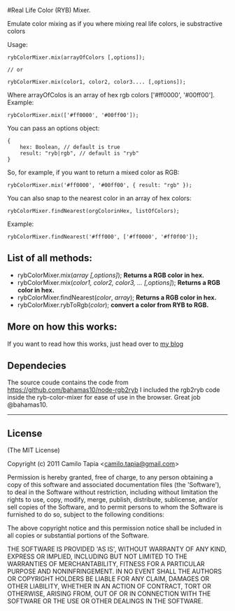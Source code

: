 #Real Life Color (RYB) Mixer.

Emulate color mixing as if you where mixing real life colors, ie substractive colors

Usage:

    rybColorMixer.mix(arrayOfColors [,options]);
    
    // or
    
    rybColorMixer.mix(color1, color2, color3.... [,options]);
    
Where arrayOfColos is an array of hex rgb colors ['#ff0000', '#00ff00']. Example:

    rybColorMixer.mix(['#ff0000', '#00ff00']);

You can pass an options object:

    {
        hex: Boolean, // default is true
        result: "ryb|rgb", // default is "ryb"
    }

So, for example, if you want to return a mixed color as RGB:

    rybColorMixer.mix('#ff0000', '#00ff00', { result: "rgb" });

You can also snap to the nearest color in an array of hex colors:

    rybColorMixer.findNearest(orgColorinHex, listOfColors);

Example:

    rybColorMixer.findNearest('#fff000', ['#ff0000', '#ff0f00']);

## List of all methods:

- rybColorMixer.mix(*array* *[,options]*); **Returns a RGB color in hex.**
- rybColorMixer.mix(*color1, color2, color3, ...* *[,options]*); **Returns a RGB color in hex.**
- rybColorMixer.findNearest(*color*, *array*); **Returns a RGB color in hex.**
- rybColorMixer.rybToRgb(*color*); **convert a color from RYB to RGB.**

## More on how this works:
If you want to read how this works, just head over to [my blog](http://1001.io/mixing-real-life-colors-in-javascript-with-ryb/)


## Dependecies
The source coude contains the code from https://github.com/bahamas10/node-rgb2ryb
I included the rgb2ryb code inside the ryb-color-mixer for ease of use in the browser. Great job @bahamas10.

-------------------------
## License 

(The MIT License)

Copyright (c) 2011 Camilo Tapia &lt;camilo.tapia@gmail.com&gt;

Permission is hereby granted, free of charge, to any person obtaining
a copy of this software and associated documentation files (the
'Software'), to deal in the Software without restriction, including
without limitation the rights to use, copy, modify, merge, publish,
distribute, sublicense, and/or sell copies of the Software, and to
permit persons to whom the Software is furnished to do so, subject to
the following conditions:

The above copyright notice and this permission notice shall be
included in all copies or substantial portions of the Software.

THE SOFTWARE IS PROVIDED 'AS IS', WITHOUT WARRANTY OF ANY KIND,
EXPRESS OR IMPLIED, INCLUDING BUT NOT LIMITED TO THE WARRANTIES OF
MERCHANTABILITY, FITNESS FOR A PARTICULAR PURPOSE AND NONINFRINGEMENT.
IN NO EVENT SHALL THE AUTHORS OR COPYRIGHT HOLDERS BE LIABLE FOR ANY
CLAIM, DAMAGES OR OTHER LIABILITY, WHETHER IN AN ACTION OF CONTRACT,
TORT OR OTHERWISE, ARISING FROM, OUT OF OR IN CONNECTION WITH THE
SOFTWARE OR THE USE OR OTHER DEALINGS IN THE SOFTWARE.
